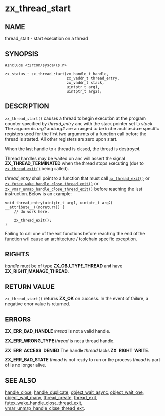 # zx_thread_start

## NAME

<!-- Updated by update-docs-from-abigen, do not edit. -->

thread_start - start execution on a thread

## SYNOPSIS

<!-- Updated by update-docs-from-abigen, do not edit. -->

```
#include <zircon/syscalls.h>

zx_status_t zx_thread_start(zx_handle_t handle,
                            zx_vaddr_t thread_entry,
                            zx_vaddr_t stack,
                            uintptr_t arg1,
                            uintptr_t arg2);
```

## DESCRIPTION

`zx_thread_start()` causes a thread to begin execution at the program counter
specified by *thread_entry* and with the stack pointer set to *stack*. The
arguments *arg1* and *arg2* are arranged to be in the architecture specific
registers used for the first two arguments of a function call before the thread
is started.  All other registers are zero upon start.

When the last handle to a thread is closed, the thread is destroyed.

Thread handles may be waited on and will assert the signal
**ZX_THREAD_TERMINATED** when the thread stops executing (due to
[`zx_thread_exit()`] being called).

*thread_entry* shall point to a function that must call [`zx_thread_exit()`] or
[`zx_futex_wake_handle_close_thread_exit()`] or
[`zx_vmar_unmap_handle_close_thread_exit()`] before reaching the last instruction.
Below is an example:

```
void thread_entry(uintptr_t arg1, uintptr_t arg2) __attribute__((noreturn)) {
	// do work here.

	zx_thread_exit();
}
```

Failing to call one of the exit functions before reaching the end of
the function will cause an architecture / toolchain specific exception.

## RIGHTS

<!-- Updated by update-docs-from-abigen, do not edit. -->

*handle* must be of type **ZX_OBJ_TYPE_THREAD** and have **ZX_RIGHT_MANAGE_THREAD**.

## RETURN VALUE

`zx_thread_start()` returns **ZX_OK** on success.
In the event of failure, a negative error value is returned.

## ERRORS

**ZX_ERR_BAD_HANDLE**  *thread* is not a valid handle.

**ZX_ERR_WRONG_TYPE**  *thread* is not a thread handle.

**ZX_ERR_ACCESS_DENIED**  The handle *thread* lacks **ZX_RIGHT_WRITE**.

**ZX_ERR_BAD_STATE**  *thread* is not ready to run or the process *thread*
is part of is no longer alive.

## SEE ALSO

[handle_close](handle_close.md),
[handle_duplicate](handle_duplicate.md),
[object_wait_async](object_wait_async.md),
[object_wait_one](object_wait_one.md),
[object_wait_many](object_wait_many.md),
[thread_create](thread_create.md),
[thread_exit](thread_exit.md),
[futex_wake_handle_close_thread_exit](futex_wake_handle_close_thread_exit.md),
[vmar_unmap_handle_close_thread_exit](vmar_unmap_handle_close_thread_exit.md).

<!-- References updated by update-docs-from-abigen, do not edit. -->

[`zx_futex_wake_handle_close_thread_exit()`]: futex_wake_handle_close_thread_exit.md
[`zx_thread_exit()`]: thread_exit.md
[`zx_vmar_unmap_handle_close_thread_exit()`]: vmar_unmap_handle_close_thread_exit.md
